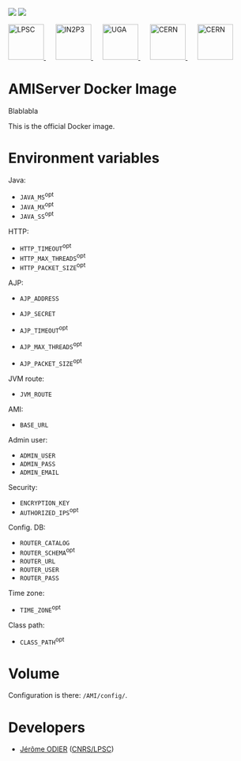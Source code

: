 [![][Build Status img]][Build Status]
[![][License img]][License]

<a href="http://lpsc.in2p3.fr/" target="_blank">
	<img src="http://ami.in2p3.fr/docs/images/logo_lpsc.png" alt="LPSC" height="72" />
</a>
&nbsp;&nbsp;&nbsp;&nbsp;
<a href="http://www.in2p3.fr/" target="_blank">
	<img src="http://ami.in2p3.fr/docs/images/logo_in2p3.png" alt="IN2P3" height="72" />
</a>
&nbsp;&nbsp;&nbsp;&nbsp;
<a href="http://www.univ-grenoble-alpes.fr/" target="_blank">
	<img src="http://ami.in2p3.fr/docs/images/logo_uga.png" alt="UGA" height="72" />
</a>
&nbsp;&nbsp;&nbsp;&nbsp;
<a href="http://home.cern/" target="_blank">
	<img src="http://www.cern.ch/ami/images/logo_atlas.png" alt="CERN" height="72" />
</a>
&nbsp;&nbsp;&nbsp;&nbsp;
<a href="http://atlas.cern/" target="_blank">
	<img src="http://ami.in2p3.fr/docs/images/logo_cern.png" alt="CERN" height="72" />
</a>

AMIServer Docker Image
======================

Blablabla

This is the official Docker image.

Environment variables
=====================

Java:
* `JAVA_MS`<sup>opt</opt>
* `JAVA_MX`<sup>opt</opt>
* `JAVA_SS`<sup>opt</opt>

HTTP:
* `HTTP_TIMEOUT`<sup>opt</opt>
* `HTTP_MAX_THREADS`<sup>opt</opt>
* `HTTP_PACKET_SIZE`<sup>opt</opt>

AJP:
* `AJP_ADDRESS`
* `AJP_SECRET`

* `AJP_TIMEOUT`<sup>opt</opt>
* `AJP_MAX_THREADS`<sup>opt</opt>
* `AJP_PACKET_SIZE`<sup>opt</opt>

JVM route:
* `JVM_ROUTE`

AMI:
* `BASE_URL`

Admin user:
* `ADMIN_USER`
* `ADMIN_PASS`
* `ADMIN_EMAIL`

Security:
* `ENCRYPTION_KEY`
* `AUTHORIZED_IPS`<sup>opt</opt>

Config. DB:
* `ROUTER_CATALOG`
* `ROUTER_SCHEMA`<sup>opt</opt>
* `ROUTER_URL`
* `ROUTER_USER`
* `ROUTER_PASS`

Time zone:
* `TIME_ZONE`<sup>opt</opt>

Class path:
* `CLASS_PATH`<sup>opt</opt>

Volume
======

Configuration is there: `/AMI/config/`.

Developers
==========

* [Jérôme ODIER](https://annuaire.in2p3.fr/4121-4467/jerome-odier) ([CNRS/LPSC](http://lpsc.in2p3.fr/))

[Build Status]:https://github.com/ami-team/docker-ami-server/actions/workflows/docker-image.yml
[Build Status img]:https://github.com/ami-team/docker-ami-server/actions/workflows/docker-image.yml/badge.svg?branch=master

[License]:http://www.cecill.info/licences/Licence_CeCILL_V2.1-en.txt
[License img]:https://img.shields.io/badge/license-CeCILL-blue.svg
